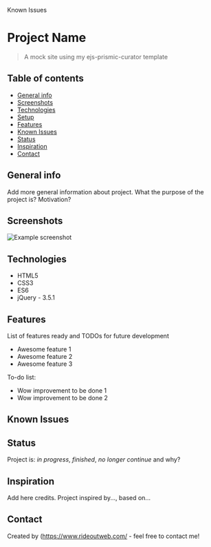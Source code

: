 Known Issues
# Project Name
> A mock site using my ejs-prismic-curator template

## Table of contents
* [General info](#general-info)
* [Screenshots](#screenshots)
* [Technologies](#technologies)
* [Setup](#setup)
* [Features](#features)
* [Known Issues](#known-issues)
* [Status](#status)
* [Inspiration](#inspiration)
* [Contact](#contact)

## General info
Add more general information about project. What the purpose of the project is? Motivation?

## Screenshots
![Example screenshot](.images/img/screenshot.png)

## Technologies
* HTML5
* CSS3
* ES6
* jQuery - 3.5.1

## Features
List of features ready and TODOs for future development
* Awesome feature 1
* Awesome feature 2
* Awesome feature 3

To-do list:
* Wow improvement to be done 1
* Wow improvement to be done 2

## Known Issues


## Status
Project is: _in progress_, _finished_, _no longer continue_ and why?

## Inspiration
Add here credits. Project inspired by..., based on...

## Contact
Created by (https://www.rideoutweb.com/ - feel free to contact me!